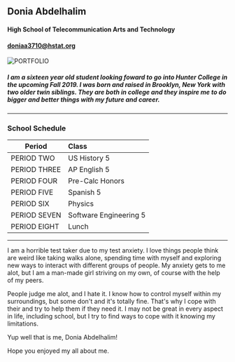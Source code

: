## Donia Abdelhalim 

#### High School of Telecommunication Arts and Technology   

#### **doniaa3710@hstat.org**

![PORTFOLIO](https://sites.google.com/a/hstat.org/doniaa3710sep11/)


##### I am a sixteen year old student looking foward to go into Hunter College in the upcoming Fall 2019. I was born and raised in Brooklyn, New York with two older twin siblings. They are both in college and they inspire me to do bigger and better things with my future and career. 


---


### **School Schedule**


|Period| Class    |
|---------- |:-----------|
|PERIOD TWO | US History 5 |
|PERIOD THREE| AP English 5|
|PERIOD FOUR| Pre-Calc Honors|
|PERIOD FIVE| Spanish 5|
|PERIOD SIX| Physics|
|PERIOD SEVEN| Software Engineering 5|
|PERIOD EIGHT|Lunch


---

I am a horrible test taker due to my test anxiety. I love things people think are weird like taking walks alone, spending time with myself and exploring new ways to interact with different groups of people.
My anxiety gets to me alot, but I am a man-made girl striving on my own, of course with the help of my peers. 


People judge me alot, and I hate it. I know how to control myself within my surroundings,
but some don't and it's totally fine. That's why I cope with their 
and try to help them if they need it. I may not be great in every aspect in life, including school, but I try to find ways to cope with it knowing my limitations.


Yup well that is me, Donia Abdelhalim! 

Hope you enjoyed my all about me. 